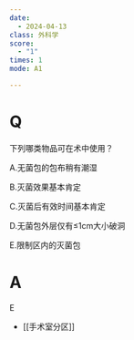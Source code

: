 ```yaml
---
date:
  - 2024-04-13
class: 外科学
score:
  - "1"
times: 1
mode: A1

---
```



# Q
下列哪类物品可在术中使用？

A.无菌包的包布稍有潮湿

B.灭菌效果基本肯定

C.灭菌后有效时间基本肯定

D.无菌包外层仅有≤1cm大小破洞

E.限制区内的灭菌包

# A

E


- [[手术室分区]]